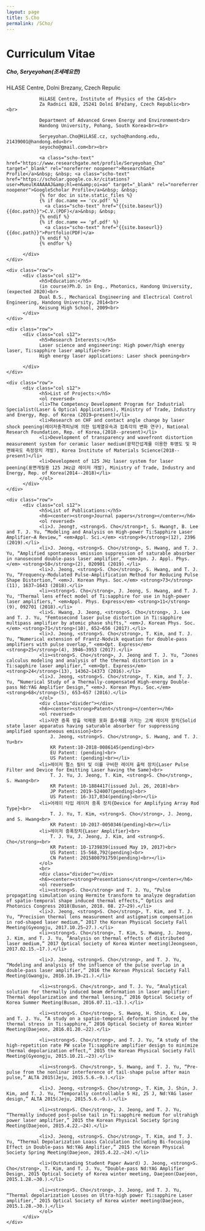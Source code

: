 ```yaml
---
layout: page
title: S.Cho
permalink: /SCho/
---
```


<h1 class="page-title scho-text">Curriculum Vitae</h1>

<div class="section">
    <div class="row">
          <div class="col s12">
                <h5>Cho, Seryeyohan(조세례요한)</h5>
                <p class="thin">HiLASE Centre, Dolni Brezany, Czech Repulic</p>
                
                HiLASE Centre, Institute of Physics of the CAS<br>
                Za Radnicí 828, 25241 Dolní Břežany, Czech Republic<br><br>
                
                Department of Advanced Green Energy and Environment<br>
                Handong University, Pohang, South Korea<br><br>
                
                Seryeyohan.Cho@HiLASE.cz, sycho@handong.edu, 21439001@handong.edu<br>
                seyocho@gmail.com<br><br>
                
                <a class="scho-text" href="https://www.researchgate.net/profile/Seryeyohan_Cho" target="_blank" rel="noreferrer noopener">ResearchGate Profile</a>&nbsp; &nbsp; <a class="scho-text" href="https://scholar.google.co.kr/citations?user=MueulK4AAAAJ&amp;hl=en&amp;oi=ao" target="_blank" rel="noreferrer noopener">GoogleScholar Profile</a>&nbsp; &nbsp;
                {% for doc in site.static_files %}
                {% if doc.name == 'cv.pdf' %}
                  <a class="scho-text" href="{{site.baseurl}}{{doc.path}}">C.V.(PDF)</a>&nbsp; &nbsp;
                {% endif %}
                {% if doc.name == 'pf.pdf' %}
                  <a class="scho-text" href="{{site.baseurl}}{{doc.path}}">Portfolio(PDF)</a>
                {% endif %}
                {% endfor %}

          </div>
    </div>
    
    <div class="row">
          <div class="col s12">
                <h5>Education:</h5>
                (in course)Ph.D. in Eng., Photonics, Handong University, (expected 2020)<br>
                Dual B.S., Mechanical Engineering and Electrical Control Engineering, Handong University, 2014<br>
                Keisung High School, 2009<br>
          </div>
    </div>

    <div class="row">
          <div class="col s12">
                <h5>Research Interests:</h5>
                Laser science and engineering: High power/high energy laser, Ti:sapphire laser amplifier<br>
                High energy laser applications: Laser shock peening<br>
                
          </div>
    </div>

    <div class="row">
          <div class="col s12">
                <h5>List of Projects:</h5>
                <ol reversed>
                <li>The Competency Development Program for Industrial Specialist(Laser & Optical Applications), Ministry of Trade, Industry and Energy, Rep. of Korea (2019–present)</li>
                <li>Research on CHF and contact angle change by laser shock peening(레이저충격피닝에 의한 임계열유속과 접촉각의 변화 연구), National Research Foundation, Rep. of Korea,(2018--present)</li>
                <li>Development of transparency and wavefront distortion measurement system for ceramic laser medium(광학간섭계를 이용한 투명도 및 파면왜곡도 측정장치 개발), Korea Institute of Materials Science(2018--present)</li>
                <li>Development of 125 JHz laser system for laser peening(표면개질용 125 JHz급 레이저 개발), Ministry of Trade, Industry and Energy, Rep. of Korea(2014--2018)</li>
                </ol>
          </div>
    </div>
    
    <div class="row">
          <div class="col s12">
                <h5>List of Publications:</h5>
                <h6><center><strong>Journal papers</strong></center></h6>
                <ol reversed>
                <li>J. Jeong†, <strong>S. Cho</strong>†, S. Hwang†, B. Lee and T. J. Yu, “Modeling and Analysis on High-power Ti:Sapphire Laser Amplifier–A Review,” <em>Appl. Sci.</em> <strong>9</strong>(12), 2396 (2019).</li>
                <li>J. Jeong, <strong>S. Cho</strong>, S. Hwang, and T. J. Yu, “Amplified spontaneous emission suppression of saturable absorber in nanosecond double-pass laser amplifier,” <em>Jpn. J. Appl. Phys.</em> <strong>58</strong>(2), 020901 (2019).</li>
                <li>J. Jeong, <strong>S. Cho</strong>, S. Hwang, and T. J. Yu, “Frequency-Modulated Pulse-Amplification Method for Reducing Pulse Shape Distortion,” <em>J. Korean Phys. Soc.</em> <strong>73</strong>(11), 1637—1643 (2018).</li>
                <li><strong>S. Cho</strong>, J. Jeong, S. Hwang, and T. J. Yu, "Thermal lens effect model of Ti:sapphire for use in high-power laser amplifiers," <em>Appl. Phys. Express</em> <strong>11</strong>(9), 092701 (2018).</li>
                <li>S. Hwang, J. Jeong, <strong>S. Cho</strong>, J. Lee and T. J. Yu, "Femtosecond laser pulse distortion in Ti:sapphire multipass amplifier by atomic phase shifts," <em>J. Korean Phys. Soc.</em> <strong>71</strong>(10), 652—656 (2017).</li>
                <li>J. Jeong, <strong>S. Cho</strong>, T. Kim, and T. J. Yu, “Numerical extension of Frantz-Nodvik equation for double-pass amplifiers with pulse overlap,” <em>Opt. Express</em> <strong>25</strong>(4), 3946–3953 (2017).</li>
                <li><strong>S. Cho</strong>, J. Jeong and T. J. Yu, “Jones calculus modeling and analysis of the thermal distortion in a Ti:sapphire laser amplifier,” <em>Opt. Express</em> <strong>24</strong>(13), 14362–14373 (2016).</li>
                <li>J. Jeong, <strong>S. Cho</strong>, T. Kim, and T. J. Yu, “Numerical Study of a Thermally-compensated High-energy Double-pass Nd:YAG Amplifier Design,” <em>J. Korean Phys. Soc.</em> <strong>68</strong>(5), 653–657 (2016).</li>
                </ol>
                <div class="divider"></div>
                <h6><center><strong>Patent</strong></center></h6>
                <ol reversed>
                <li>자연 증폭 방출 억제용 포화 흡수체를 가지는 고체 레이저 장치{Solid state laser apparatus having saturable absorber for suppressing amplified spontaneous emission}<br>
                    J. Jeong, <strong>S. Cho</strong>, S. Hwang, and T. J. Yu<br>
                    KR Patent:10-2018-0086145(pending)<br>
                    EU Patent: (pending)<br>
                    US Patent: (pending)<br></li>
                <li>레이저 펄스 필터 및 이를 구비한 레이저 출력 장치{Laser Pulse Filter and Device for Emitting Laser having the Same}<br>
                    T. J. Yu, J. Jeong, T. Kim, <strong>S. Cho</strong>, S. Hwang<br>
                    KR Patent: 10-1884417(issued Jul. 26, 2018)<br>
                    JP Patent: 2019-524007(pending)<br>
                    US Patent: 16-317,034(pending)<br></li>
                <li>어레이 타입 레이저 증폭 장치{Device for Amplifying Array Rod Type}<br>
                    T. J. Yu, T. Kim, <strong>S. Cho</strong>, J. Jeong, and S. Hwang<br>
                    KR Patent: 10-2017-0050346(pending)<br></li>
                <li>레이저 증폭장치{Laser Amplifier}<br>
                    T. J. Yu, J. Jeong, J. Kim, and <strong>S. Cho</strong><br>
                    KR Patent: 10-1739839(issued May 19, 2017)<br>
                    US Patent: 15-568,792(pending)<br>
                    CN Patent: 2015800791759(pending)<br></li>
                </ol>
                <br>
                <div class="divider"></div>
                <h6><center><strong>Presentations</strong></center></h6>
                <ol reversed>
                <li><strong>S. Cho</strong> and T. J. Yu, “Pulse propagating simulation using Hermite transform to analyze degradation of spatio-temporal shape induced thermal effects,” Optics and Photonics Congress 2018(Busan, 2018. 08. 27–29).</li>
                <li>J. Jeong, <strong>S. Cho</strong>, T. Kim, and T. J. Yu, “Precision thermal lens measurement and astigmatism compensation in rod-shaped laser medium,” 2017 the Korean Physical Society Fall Meeting(Gyeongju, 2017.10.25–27.).</li>
                <li><strong>S. Cho</strong>, T. Kim, S. Hwang, J. Jeong, J. Kim, and T. J. Yu, “Analysis on thermal effects of distributed laser medium,” 2017 Optical Society of Korea Winter meeting(Jeongseon, 2017.02.15.–17.).</li>

                <li>J. Jeong, <strong>S. Cho</strong>, and T. J. Yu, “Modeling and analysis of the influence of the pulse overlap in a double-pass laser amplifier,” 2016 the Korean Physical Society Fall Meeting(Gwangju, 2016.10.19–21.).</li>
                
                <li><strong>S. Cho</strong>, and T. J. Yu, “Analytical solution for thermally induced beam deformation in laser amplifier: Thermal depolarization and thermal lensing,” 2016 Optical Society of Korea Summer Meeting(Busan, 2016.07.11.–13.).</li>

                <li><strong>S. Cho</strong>, S. Hwang, H. Shin, K. Lee, and T. J. Yu, “A study on a spatio-temporal deformation induced by the thermal stress in Ti:sapphire,” 2016 Optical Society of Korea Winter Meeting(Daejeon, 2016.01.20.–22).</li>

                <li><strong>S. Cho</strong>, and T. J. Yu, “A study of the high-repetition rate PW scale Ti:sapphire amplifier design to minimize thermal depolarization effect,” 2015 the Korean Physical Society Fall Meeting(Gyeongju, 2015.10.21.–23).</li>

                <li><strong>S. Cho</strong>, S. Hwang, and T. J. Yu, “Pre-pulse from the nonlinar interference of tail-shape pulse after main pulse,” ALTA 2015(Jeju, 2015.5.6.–9.).</li>

                <li>J. Jeong, <strong>S. Cho</strong>, T. Kim, J. Shin, J. Kim, and T. J. Yu, “Temporally controllable 5 Hz, 25 J, Nd:YAG laser design,” ALTA 2015(Jeju, 2015.5.6.–9.).</li>

                <li><strong>S. Cho</strong>, J. Jeong, and T. J. Yu, “Thermally induced post-pulse tail in Ti:sapphire medium for ultrahigh power laser amplifier,” 2015 the Korean Physical Society Spring Meeting(Daejeon, 2015.4.22.–24).</li>

                <li>J. Jeong, <strong>S. Cho</strong>, T. Kim, and T. J. Yu, “Thermal Depolarization Loass Calculation Including Bi-focusing Effect in Double-pass Nd:YAG Amplifier,” 2015 the Korean Physical Society Spring Meeting(Daejeon, 2015.4.22.–24).</li>

                <li>(Outstanding Student Paper Award) J. Jeong, <strong>S. Cho</strong>, T. Kim, and T. J. Yu, “Double-pass Nd:YAG Amplifier Design, 2015 Optical Society of Korea winter meeting, Daejeon(Daejeon, 2015.1.28.–30.).</li>

                <li><strong>S. Cho</strong>, J. Jeong, and T. J. Yu, “Thermal depolarization Losses on Ultra-high power Ti:sapphire Laser amplifier,” 2015 Optical Society of Korea winter meeting(Daejeon, 2015.1.28.–30.).</li>
                </ol>
          </div>
    </div>

</div>
